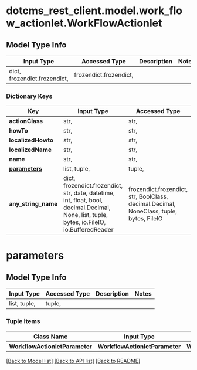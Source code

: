 # dotcms_rest_client.model.work_flow_actionlet.WorkFlowActionlet

## Model Type Info
Input Type | Accessed Type | Description | Notes
------------ | ------------- | ------------- | -------------
dict, frozendict.frozendict,  | frozendict.frozendict,  |  | 

### Dictionary Keys
Key | Input Type | Accessed Type | Description | Notes
------------ | ------------- | ------------- | ------------- | -------------
**actionClass** | str,  | str,  |  | [optional] 
**howTo** | str,  | str,  |  | [optional] 
**localizedHowto** | str,  | str,  |  | [optional] 
**localizedName** | str,  | str,  |  | [optional] 
**name** | str,  | str,  |  | [optional] 
**[parameters](#parameters)** | list, tuple,  | tuple,  |  | [optional] 
**any_string_name** | dict, frozendict.frozendict, str, date, datetime, int, float, bool, decimal.Decimal, None, list, tuple, bytes, io.FileIO, io.BufferedReader | frozendict.frozendict, str, BoolClass, decimal.Decimal, NoneClass, tuple, bytes, FileIO | any string name can be used but the value must be the correct type | [optional]

# parameters

## Model Type Info
Input Type | Accessed Type | Description | Notes
------------ | ------------- | ------------- | -------------
list, tuple,  | tuple,  |  | 

### Tuple Items
Class Name | Input Type | Accessed Type | Description | Notes
------------- | ------------- | ------------- | ------------- | -------------
[**WorkflowActionletParameter**](WorkflowActionletParameter.md) | [**WorkflowActionletParameter**](WorkflowActionletParameter.md) | [**WorkflowActionletParameter**](WorkflowActionletParameter.md) |  | 

[[Back to Model list]](../../README.md#documentation-for-models) [[Back to API list]](../../README.md#documentation-for-api-endpoints) [[Back to README]](../../README.md)

